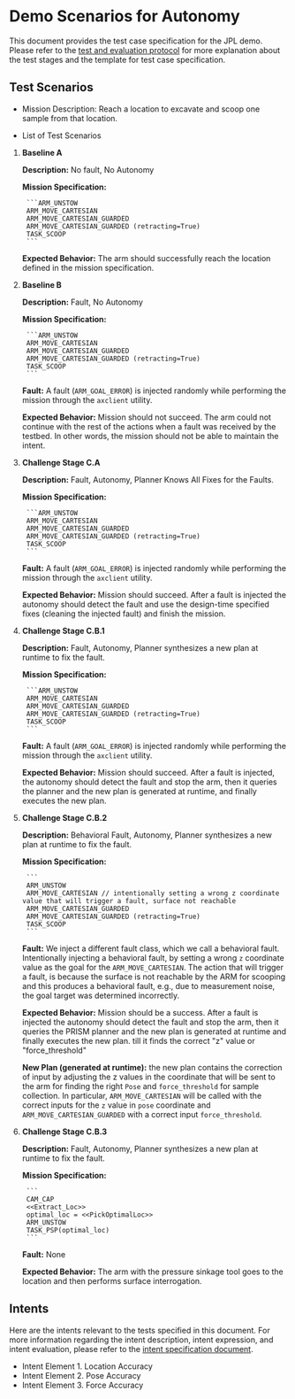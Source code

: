 # Demo Scenarios for Autonomy

This document provides the test case specification for the JPL demo. Please refer to the [test and evaluation protocol](./evaluation-protocol.md) for more explanation about the test stages and the template for test case specification.

## Test Scenarios

* Mission Description: Reach a location to excavate and scoop one sample from that location.

* List of Test Scenarios

1. **Baseline A** 

	**Description:** No fault, No Autonomy

	**Mission Specification:**
		
		```ARM_UNSTOW
		ARM_MOVE_CARTESIAN
		ARM_MOVE_CARTESIAN_GUARDED
		ARM_MOVE_CARTESIAN_GUARDED (retracting=True)
		TASK_SCOOP
		```


	**Expected Behavior:** The arm should successfully reach the location defined in the mission specification.


2. **Baseline B**
	
	**Description:** Fault, No Autonomy

	**Mission Specification:**
		
		```ARM_UNSTOW
		ARM_MOVE_CARTESIAN
		ARM_MOVE_CARTESIAN_GUARDED
		ARM_MOVE_CARTESIAN_GUARDED (retracting=True)
		TASK_SCOOP
		```

	**Fault:** A fault (`ARM_GOAL_ERROR`) is injected randomly while performing the mission through the `axclient` utility.

	**Expected Behavior:** Mission should not succeed. The arm could not continue with the rest of the actions when a fault was received by the testbed. In other words, the mission should not be able to maintain the intent. 	

3. **Challenge Stage C.A** 

	**Description:** Fault, Autonomy, Planner Knows All Fixes for the Faults.
	
	**Mission Specification:**
		
		```ARM_UNSTOW
		ARM_MOVE_CARTESIAN
		ARM_MOVE_CARTESIAN_GUARDED
		ARM_MOVE_CARTESIAN_GUARDED (retracting=True)
		TASK_SCOOP
		```
	
	**Fault:** A fault (`ARM_GOAL_ERROR`) is injected randomly while performing the mission through the `axclient` utility.

	**Expected Behavior:** Mission should succeed. After a fault is injected the autonomy should detect the fault and use the design-time specified fixes (cleaning the injected fault) and finish the mission.	
	
4. **Challenge Stage C.B.1** 
	
	**Description:** Fault, Autonomy, Planner synthesizes a new plan at runtime to fix the fault. 
	
	**Mission Specification:**
		
		```ARM_UNSTOW
		ARM_MOVE_CARTESIAN
		ARM_MOVE_CARTESIAN_GUARDED
		ARM_MOVE_CARTESIAN_GUARDED (retracting=True)
		TASK_SCOOP
		```

	**Fault:** A fault (`ARM_GOAL_ERROR`) is injected randomly while performing the mission through the `axclient` utility.

	**Expected Behavior:** Mission should succeed. After a fault is injected, the autonomy should detect the fault and stop the arm, then it queries the planner and the new plan is generated at runtime, and finally executes the new plan.

5. **Challenge Stage C.B.2** 

 	**Description:** Behavioral Fault, Autonomy, Planner synthesizes a new plan at runtime to fix the fault.
	
	**Mission Specification:**
		
		```
		ARM_UNSTOW
		ARM_MOVE_CARTESIAN // intentionally setting a wrong z coordinate value that will trigger a fault, surface not reachable
		ARM_MOVE_CARTESIAN_GUARDED
		ARM_MOVE_CARTESIAN_GUARDED (retracting=True)
		TASK_SCOOP
		```

	**Fault:** We inject a different fault class, which we call a behavioral fault. Intentionally injecting a behavioral fault, by setting a wrong `z` coordinate value as the goal for the `ARM_MOVE_CARTESIAN`. The action that will trigger a fault, is because the surface is not reachable by the ARM for scooping and this produces a behavioral fault, e.g., due to measurement noise, the goal target was determined incorrectly.
	
	**Expected Behavior:** Mission should be a success. After a fault is injected the autonomy should detect the fault and stop the arm, then it queries the PRISM 	planner and the new plan is generated at runtime and finally executes the new plan. 
	till it finds the correct "z" value or "force_threshold"

	**New Plan (generated at runtime):** the new plan contains the correction of input by adjusting the z values in the coordinate that will be sent to the arm for finding the right `Pose` and `force_threshold` for sample collection. In particular, `ARM_MOVE_CARTESIAN` will be called with the correct inputs for the `z`  value in `pose` coordinate and `ARM_MOVE_CARTESIAN_GUARDED` with a correct input `force_threshold`.

6. **Challenge Stage C.B.3** 
	
	**Description:** Fault, Autonomy, Planner synthesizes a new plan at runtime to fix the fault. 
	
	**Mission Specification:**
		
		```
		CAM_CAP
		<<Extract_Loc>>
		optimal_loc = <<PickOptimalLoc>>
		ARM_UNSTOW
		TASK_PSP(optimal_loc)
		```

	**Fault:** None

	**Expected Behavior:** The arm with the pressure sinkage tool goes to the location and then performs surface interrogation.


## Intents

Here are the intents relevant to the tests specified in this document. For more information regarding the intent description, intent expression, and intent evaluation, please refer to the [intent specification document](./intent_specification).

* Intent Element 1. Location Accuracy
* Intent Element 2. Pose Accuracy
* Intent Element 3. Force Accuracy

